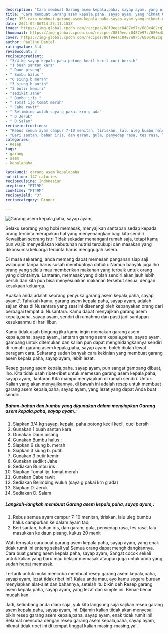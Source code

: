 ```yaml
---
description: "Cara membuat Garang asem kepala,paha, sayap ayam, yang nikmat Untuk Jualan"
title: "Cara membuat Garang asem kepala,paha, sayap ayam, yang nikmat Untuk Jualan"
slug: 355-cara-membuat-garang-asem-kepala-paha-sayap-ayam-yang-nikmat-untuk-jualan
date: 2021-04-06T14:23:11.153Z
image: https://img-global.cpcdn.com/recipes/88f9eeac8487e97c/680x482cq70/garang-asem-kepalapaha-sayap-ayam-foto-resep-utama.jpg
thumbnail: https://img-global.cpcdn.com/recipes/88f9eeac8487e97c/680x482cq70/garang-asem-kepalapaha-sayap-ayam-foto-resep-utama.jpg
cover: https://img-global.cpcdn.com/recipes/88f9eeac8487e97c/680x482cq70/garang-asem-kepalapaha-sayap-ayam-foto-resep-utama.jpg
author: Pauline Daniel
ratingvalue: 3.4
reviewcount: 3
recipeingredient:
- "3/4 kg sayap kepala paha potong kecil kecil cuci bersih"
- "1 buah santan kara"
- " Daun pisang"
- " Bumbu halus "
- "6 siung b merah"
- "3 siung b putih"
- "3 butir kemiri"
- "sedikit Jahe"
- " Bumbu iris "
- " Tomat ijo tomat merah"
- " Cabe rawit"
- " Belimbing wuluh saya g pakai krn g ada"
- " D Jeruk"
- " D Salam"
recipeinstructions:
- "Rebus semua ayam campur 7-10 menitan, tiriskan, lalu uleg bumbu halus campurkan ke dalam ayam tadi"
- "Beri santan, bahan iris, dan garam, gula, penyedap rasa, tes rasa, lalu masukkan ke daun pisang, kukus 20 menit"
categories:
- Resep
tags:
- garang
- asem
- kepalapaha

katakunci: garang asem kepalapaha 
nutrition: 147 calories
recipecuisine: Indonesian
preptime: "PT19M"
cooktime: "PT49M"
recipeyield: "3"
recipecategory: Dinner

---
```



![Garang asem kepala,paha, sayap ayam,](https://img-global.cpcdn.com/recipes/88f9eeac8487e97c/680x482cq70/garang-asem-kepalapaha-sayap-ayam-foto-resep-utama.jpg)

Selaku seorang yang hobi memasak, menyajikan santapan sedap kepada orang tercinta merupakan hal yang menyenangkan bagi kita sendiri. Kewajiban seorang istri Tidak sekadar menangani rumah saja, tetapi kamu pun wajib menyediakan kebutuhan nutrisi tercukupi dan masakan yang dikonsumsi keluarga tercinta harus menggugah selera.

Di masa  sekarang, anda memang dapat memesan panganan siap saji walaupun tanpa harus susah membuatnya dahulu. Namun banyak juga lho orang yang selalu mau memberikan makanan yang terbaik untuk orang yang dicintainya. Lantaran, memasak yang diolah sendiri akan jauh lebih bersih dan kita pun bisa menyesuaikan makanan tersebut sesuai dengan kesukaan keluarga. 



Apakah anda adalah seorang penyuka garang asem kepala,paha, sayap ayam,?. Tahukah kamu, garang asem kepala,paha, sayap ayam, adalah sajian khas di Nusantara yang saat ini disenangi oleh kebanyakan orang dari berbagai tempat di Nusantara. Kamu dapat menyajikan garang asem kepala,paha, sayap ayam, sendiri di rumahmu dan pasti jadi santapan kesukaanmu di hari libur.

Kamu tidak usah bingung jika kamu ingin memakan garang asem kepala,paha, sayap ayam,, lantaran garang asem kepala,paha, sayap ayam, gampang untuk ditemukan dan kalian pun dapat menghidangkannya sendiri di rumah. garang asem kepala,paha, sayap ayam, boleh diolah lewat beragam cara. Sekarang sudah banyak cara kekinian yang membuat garang asem kepala,paha, sayap ayam, lebih lezat.

Resep garang asem kepala,paha, sayap ayam, pun sangat gampang dibuat, lho. Kita tidak usah ribet-ribet untuk memesan garang asem kepala,paha, sayap ayam,, lantaran Kita mampu menyiapkan di rumah sendiri. Untuk Kalian yang akan menyajikannya, di bawah ini adalah resep untuk membuat garang asem kepala,paha, sayap ayam, yang lezat yang dapat Anda buat sendiri.

<!--inarticleads1-->

##### Bahan-bahan dan bumbu yang digunakan dalam menyiapkan Garang asem kepala,paha, sayap ayam,:

1. Siapkan 3/4 kg sayap, kepala, paha potong kecil kecil, cuci bersih
1. Gunakan 1 buah santan kara
1. Gunakan  Daun pisang
1. Gunakan  Bumbu halus :
1. Siapkan 6 siung b. merah
1. Siapkan 3 siung b. putih
1. Gunakan 3 butir kemiri
1. Gunakan sedikit Jahe
1. Sediakan  Bumbu iris :
1. Siapkan  Tomat ijo, tomat merah
1. Gunakan  Cabe rawit
1. Sediakan  Belimbing wuluh (saya g pakai krn g ada)
1. Siapkan  D. Jeruk
1. Sediakan  D. Salam




<!--inarticleads2-->

##### Langkah-langkah membuat Garang asem kepala,paha, sayap ayam,:

1. Rebus semua ayam campur 7-10 menitan, tiriskan, lalu uleg bumbu halus campurkan ke dalam ayam tadi
1. Beri santan, bahan iris, dan garam, gula, penyedap rasa, tes rasa, lalu masukkan ke daun pisang, kukus 20 menit




Wah ternyata cara buat garang asem kepala,paha, sayap ayam, yang enak tidak rumit ini enteng sekali ya! Semua orang dapat menghidangkannya. Cara buat garang asem kepala,paha, sayap ayam, Sangat cocok sekali untuk kalian yang baru mau belajar memasak ataupun juga untuk anda yang sudah hebat memasak.

Tertarik untuk mulai mencoba membuat resep garang asem kepala,paha, sayap ayam, lezat tidak ribet ini? Kalau anda mau, ayo kamu segera buruan menyiapkan alat-alat dan bahannya, setelah itu bikin deh Resep garang asem kepala,paha, sayap ayam, yang lezat dan simple ini. Benar-benar mudah kan. 

Jadi, ketimbang anda diam saja, yuk kita langsung saja sajikan resep garang asem kepala,paha, sayap ayam, ini. Dijamin kalian tiidak akan menyesal bikin resep garang asem kepala,paha, sayap ayam, enak tidak rumit ini! Selamat mencoba dengan resep garang asem kepala,paha, sayap ayam, nikmat tidak ribet ini di tempat tinggal kalian masing-masing,ya!.

